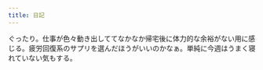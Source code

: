 ```yaml
---
title: 日記
---
```


ぐったり。仕事が色々動き出しててなかなか帰宅後に体力的な余裕がない用に感じる。疲労回復系のサプリを選んだほうがいいのかなぁ。単純に今週はうまく寝れていない気もする。